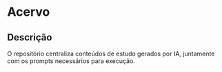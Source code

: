 # Acervo
## **Descrição**
O repositório centraliza conteúdos de estudo gerados por IA, juntamente com os prompts necessários para execução.
